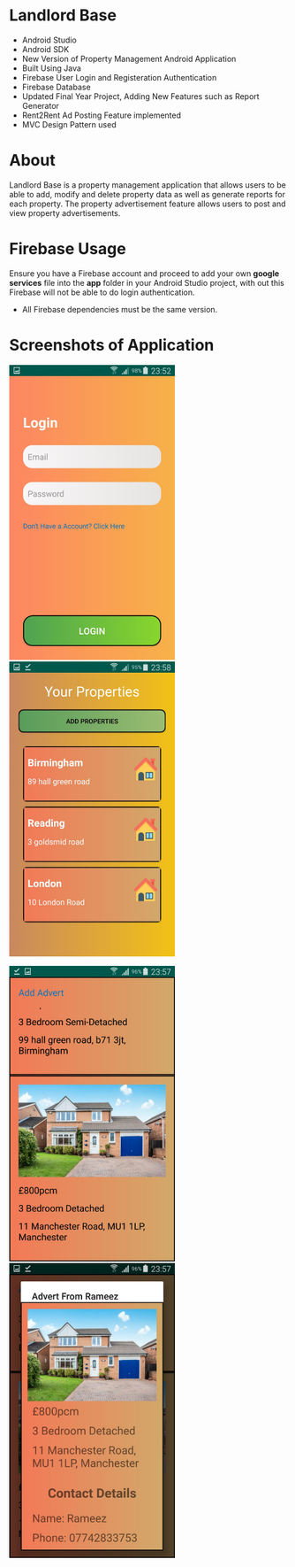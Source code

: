 # Landlord Base
- Android Studio
- Android SDK
- New Version of Property Management Android Application
- Built Using Java
- Firebase User Login and Registeration Authentication
- Firebase Database
- Updated Final Year Project, Adding New Features such as Report Generator
- Rent2Rent Ad Posting Feature implemented
- MVC Design Pattern used

# About
Landlord Base is a property management application that allows users to be able to add, modify and delete property data as well as generate reports for each property. The property advertisement feature allows users to post and view property advertisements.

# Firebase Usage
Ensure you have a Firebase account and proceed to add your own **google services** file into the **app** folder in your Android Studio project, with out this Firebase will not be able to do login authentication.

- All Firebase dependencies must be the same version.

# Screenshots of Application

<img src="screenshots/image1.jpeg" width=300> <img src="screenshots/image2.jpeg" width=300>


<img src="screenshots/image3.jpeg" width=300> <img src="screenshots/image4.jpeg" width=300>
